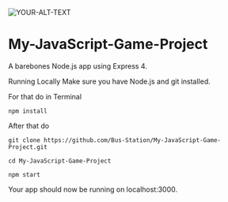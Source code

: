 <picture>
 <source media="(prefers-color-scheme: dark)" srcset="YOUR-DARKMODE-IMAGE">
 <source media="(prefers-color-scheme: light)" srcset="YOUR-LIGHTMODE-IMAGE">
 <img alt="YOUR-ALT-TEXT" src="YOUR-DEFAULT-IMAGE">
</picture>


# My-JavaScript-Game-Project

A barebones Node.js app using Express 4.

Running Locally
Make sure you have Node.js and git installed.

For that do in Terminal
```
npm install
```

After that do
```
git clone https://github.com/Bus-Station/My-JavaScript-Game-Project.git
```
```
cd My-JavaScript-Game-Project
```
```
npm start
```

Your app should now be running on localhost:3000.
